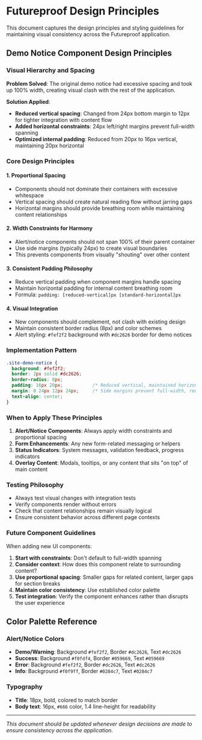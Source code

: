 # Futureproof Design Principles

This document captures the design principles and styling guidelines for maintaining visual consistency across the Futureproof application.

## Demo Notice Component Design Principles

### Visual Hierarchy and Spacing

**Problem Solved**: The original demo notice had excessive spacing and took up 100% width, creating visual clash with the rest of the application.

**Solution Applied**:
- **Reduced vertical spacing**: Changed from 24px bottom margin to 12px for tighter integration with content flow
- **Added horizontal constraints**: 24px left/right margins prevent full-width spanning
- **Optimized internal padding**: Reduced from 20px to 16px vertical, maintaining 20px horizontal

### Core Design Principles

#### 1. **Proportional Spacing**
- Components should not dominate their containers with excessive whitespace
- Vertical spacing should create natural reading flow without jarring gaps
- Horizontal margins should provide breathing room while maintaining content relationships

#### 2. **Width Constraints for Harmony**
- Alert/notice components should not span 100% of their parent container
- Use side margins (typically 24px) to create visual boundaries
- This prevents components from visually "shouting" over other content

#### 3. **Consistent Padding Philosophy**
- Reduce vertical padding when component margins handle spacing
- Maintain horizontal padding for internal content breathing room
- Formula: `padding: [reduced-vertical]px [standard-horizontal]px`

#### 4. **Visual Integration**
- New components should complement, not clash with existing design
- Maintain consistent border radius (8px) and color schemes
- Alert styling: `#fef2f2` background with `#dc2626` border for demo notices

### Implementation Pattern

```css
.site-demo-notice {
  background: #fef2f2;
  border: 2px solid #dc2626;
  border-radius: 8px;
  padding: 16px 20px;           /* Reduced vertical, maintained horizontal */
  margin: 0 24px 12px 24px;     /* Side margins prevent full-width, reduced bottom */
  text-align: center;
}
```

### When to Apply These Principles

1. **Alert/Notice Components**: Always apply width constraints and proportional spacing
2. **Form Enhancements**: Any new form-related messaging or helpers
3. **Status Indicators**: System messages, validation feedback, progress indicators
4. **Overlay Content**: Modals, tooltips, or any content that sits "on top" of main content

### Testing Philosophy

- Always test visual changes with integration tests
- Verify components render without errors
- Check that content relationships remain visually logical
- Ensure consistent behavior across different page contexts

### Future Component Guidelines

When adding new UI components:

1. **Start with constraints**: Don't default to full-width spanning
2. **Consider context**: How does this component relate to surrounding content?
3. **Use proportional spacing**: Smaller gaps for related content, larger gaps for section breaks
4. **Maintain color consistency**: Use established color palette
5. **Test integration**: Verify the component enhances rather than disrupts the user experience

## Color Palette Reference

### Alert/Notice Colors
- **Demo/Warning**: Background `#fef2f2`, Border `#dc2626`, Text `#dc2626`
- **Success**: Background `#f0fdf4`, Border `#059669`, Text `#059669`
- **Error**: Background `#fef2f2`, Border `#dc2626`, Text `#dc2626`
- **Info**: Background `#f0f9ff`, Border `#0284c7`, Text `#0284c7`

### Typography
- **Title**: 18px, bold, colored to match border
- **Body text**: 16px, `#666` color, 1.4 line-height for readability

---

*This document should be updated whenever design decisions are made to ensure consistency across the application.*